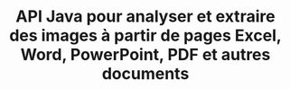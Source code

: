 ---
############################# Static ############################
layout: "auto-gen-gist"
draft: false
path: "fr/parser/java/extract/image/ott/"
otherformats: DOC DOT DOCX DOCM DOTX DOTM TXT ODT OTT  PDF XHTML MHTML MD XML EPUB FB2 CHM XLS XLT XLSX XLSM XLSB XLTX XLTM ODS CSV OTS XLA XLAM PPT PPTX  PPS POT PPSX PPTM POTX PPSM ODP OTP PST OST EML EMLX MSG ONE 

############################# Head ############################
head_title: "Comment extraire des images d'Excel, Word, PDF et autres documents via Java ?"
head_description: "L'API Java GroupDocs.Parser permet aux développeurs de logiciels d'analyser et d'extraire des images à partir de documents PDF, DOC, DOCX, PPT, PPTX, XLS, XLSX, de la zone de page et des e-mails dans les applications Java."

############################# Header ############################
title: "API Java pour analyser et extraire des images à partir de pages Excel, Word, PowerPoint, PDF et autres documents"
description: "L'API Java GroupDocs.Parser permet aux programmeurs d'extraire des images de documents PDF, DOC, DOCX, PPT, PPTX, EML, MSG, XLS, XLSX, CSV, ODT, RTF et EPUB ou de pages de documents dans des applications Java."

######################### Download Button #######################
button:
    enable: true

############################# About ############################
about:
    enable: true
    title: "Apprenez à extraire des images de documents ou d'une page spécifique via l'API Java ?"
    content: |
       Une image vaut mille mots et ne peut être ignorée dans le monde visuel d'aujourd'hui tout en créant un contenu attrayant. Les images peuvent être une excellente source de communication d'informations et attirer l'attention de l'utilisateur. Il est souvent nécessaire d'obtenir des images à partir de documents, de revues ou de présentations et de les utiliser ailleurs. GroupDocs.Parser pour Java est une API puissante qui aide les développeurs de logiciels et les programmeurs à créer une solution pour analyser et extraire des images ou d'autres informations à partir de nombreux types de documents. Il prend également en charge l'enregistrement d'images aux formats PNG, JPEG, WebP, GIF, BMP et autres. L'API a inclus la prise en charge de certains formats de documents populaires, tels que PDF, les formats Microsoft Office : Word (DOC, DOCX), PowerPoint (PPT, PPTX), Excel (XLS, XLSX), les formats LibreOffice, les e-mails, les livres électroniques et bien d'autres. . Il a également inclus la prise en charge de certaines fonctionnalités avancées liées à l'analyse de documents, à l'extraction de texte brut et structuré, à la recherche de texte par mots-clés, à l'extraction de métadonnées ou d'images, de conteneurs ainsi que de pièces jointes et bien d'autres.

############################# content ############################
steps:
    enable: true
    block:
    - title_left: "Comment extraire des images de documents OTT"
      content_left: |
       GroupDocs.Parser Java a inclus une fonctionnalité pour extraire des images à partir de documents OTT. L'exemple de code Java suivant montre comment extraire facilement des images du document OTT. 

      title_right: "Obtenir des images à partir de documents via Java"
      content_right: |
        * Créez une instance de [Parser](https://apireference.groupdocs.com/parser/java/com.groupdocs.parser/Parser)
        * Vérifiez si le document prend en charge l'extraction d'images
        * Appelez la méthode [getImages()](https://apireference.groupdocs.com/parser/java/com.groupdocs.parser/Parser#getImages()) pour extraire toutes les images de l'ensemble du document.
        * Extraire toutes les images du document
        * Itérer sur les images et imprimer le type d'image

      gisthash: "b13e690d2593f92081abd99948363e06"
      gistfile: "extract_images_form_documents.java"

    - title_left: "Extraction d'images à partir de la page des documents OTT"
      content_left: |
       L'API Java GroupDocs.Parser permet aux développeurs de logiciels d'extraire des images des documents OTT avec quelques lignes de code. Le code Java ci-dessous montre l'extraction d'images d'un document OTT. 

      title_right: "Comment extraire des images de fichiers via Java"
      content_right: |
        * Créez une instance de [Parser](https://apireference.groupdocs.com/parser/java/com.groupdocs.parser/Parser)
        * Vérifiez si le document prend en charge l'extraction d'images
        * Obtenez des informations sur le document en appelant la méthode [getDocumentInfo](https://apireference.groupdocs.com/parser/java/com.groupdocs.parser/Parser#getDocumentInfo()).
        * Vérifier le document pour l'existence des pages
        * Itérer sur les pages et imprimer un numéro de page
        * Appelez la méthode [getImages()](https://apireference.groupdocs.com/parser/java/com.groupdocs.parser/Parser#getImages()) pour extraire toutes les images de l'ensemble du document.
        * Itérer sur les images et imprimer le type d'image
     
      gisthash: "68450336a57c5d8df06b4ef1ea69b29f"
      gistfile: "extract_images_form_documents_page.java"
      
    - title_left: "Comment extraire des images de la zone de page des documents OTT"
      content_left: |
       L'API Java GroupDocs.Parser a fourni un support complet pour l'extraction de la facilité de page du document OTT. Le code Java suivant montre comment les programmeurs peuvent extraire des images d'une zone de page de document OTT dans leurs propres applications Java.

      title_right: "Extraire des images à l'aide de Java ?"
      content_right: |
        * Créez une instance de [Parser](https://apireference.groupdocs.com/parser/java/com.groupdocs.parser/Parser)
        * Créer les options qui sont utilisées pour l'extraction d'images
        * Vérifiez le document pour le support d'extraction d'images
        * Appelez la méthode [getImages()](https://apireference.groupdocs.com/parser/java/com.groupdocs.parser/Parser#getImages()) pour extraire les images du coin supérieur gauche d'une page.
        * Itérer sur les images et imprimer l'URL des images
     
      gisthash: "40143a56569ae88e7e7c972ccca041b5"
      gistfile: "extract_images_form_documents_page_area.java"

    - title_left: "Comment extraire des images dans un fichier via l'API Java"
      content_left: |
       L'API Java GroupDocs.Parser permet d'extraire des images du document OTT et d'enregistrer le contenu de l'image dans un fichier. Le code Java suivant montre comment les programmeurs peuvent extraire des images du fichier de leur choix dans leurs propres applications Java.

      title_right: "Extraire des images d'un document vers un fichier"
      content_right: |
        * Créez une instance de [Parser](https://apireference.groupdocs.com/parser/java/com.groupdocs.parser/Parser)
        * Vérifiez le document pour le support d'extraction d'images
        * Appelez la méthode [getImages()](https://apireference.groupdocs.com/parser/java/com.groupdocs.parser/Parser#getImages()) pour extraire les images du coin supérieur gauche d'une page.
        * Créez les options pour enregistrer l'image dans le format de fichier pris en charge
        * Itérer sur les images et imprimer l'URL des images
     
      gisthash: "6faeafc93e4412265b7439209828950b"
      gistfile: "images_saving_to_files.java"

    - title_left: "Configuration requise"
      content_left: |
        GroupDocs.Parser pour Java est pris en charge sur toutes les principales plates-formes et systèmes d'exploitation. Il peut générer des documents dans Microsoft Word, Excel, PowerPoint, Outlook, OpenOffice et plus de 50 autres formats. Pour un guide complet de la configuration système requise, veuillez visiter la configuration système requise avant d'exécuter le code ci-dessous, veuillez vous assurer que les prérequis suivants sont installés sur votre système:
        * Systèmes d'exploitation : Microsoft Windows, Linux, MacOS
        * Prise en charge des versions Java : J2SE 7.0 (1.7), J2SE 8.0 (1.8) ou supérieur
        * Obtenez la dernière version des API Java GroupDocs.Assembly à partir de GroupDocs [Repository](https://repository.groupdocs.com/webapp/#/artifacts/browse/tree/General/repo/com/groupdocs/groupdocs-parser)
        
      title_right: "Pourquoi utiliser GroupDocs.Parser"
      content_right: |
        * Extraire un texte brut de n'importe lequel des documents pris en charge.
        * Prise en charge de l'extraction de la table des matières
        * Extrayez du texte formaté, des métadonnées, des images, des conteneurs et des pièces jointes.
        * Analyse de documents via des modèles définis par l'utilisateur.
        * Recherche de texte à l'aide d'un mot-clé ou d'une expression régulière.
        * Prise en charge de l'extraction de texte structuré
        * Extraire la table des matières pour certains formats de document pris en charge.
        * Analyser les données de formulaire à partir de documents PDF.

demos:
    enable: true


more_formats:
    enable: true


back_to_top:
    enable: true
---